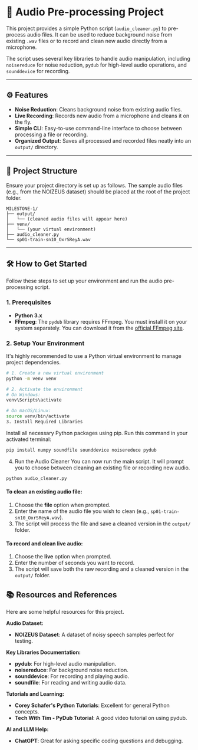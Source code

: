 # 🚀 Audio Pre-processing Project

This project provides a simple Python script (`audio_cleaner.py`) to pre-process audio files. It can be used to reduce background noise from existing `.wav` files or to record and clean new audio directly from a microphone.

The script uses several key libraries to handle audio manipulation, including `noisereduce` for noise reduction, `pydub` for high-level audio operations, and `sounddevice` for recording.

---

## ⚙️ Features

* **Noise Reduction**: Cleans background noise from existing audio files.
* **Live Recording**: Records new audio from a microphone and cleans it on the fly.
* **Simple CLI**: Easy-to-use command-line interface to choose between processing a file or recording.
* **Organized Output**: Saves all processed and recorded files neatly into an `output/` directory.

---

## 📂 Project Structure

Ensure your project directory is set up as follows. The sample audio files (e.g., from the NOIZEUS dataset) should be placed at the root of the project folder.

```
MILESTONE-1/
├── output/
│   └── (cleaned audio files will appear here)
├── venv/
│   └── (your virtual environment)
├── audio_cleaner.py
└── sp01-train-sn10_OxrSReyA.wav
```

---

## 🛠️ How to Get Started

Follow these steps to set up your environment and run the audio pre-processing script.

### 1. Prerequisites

* **Python 3.x**
* **FFmpeg**: The `pydub` library requires FFmpeg. You must install it on your system separately. You can download it from the [official FFmpeg site](https://ffmpeg.org/download.html).

### 2. Setup Your Environment

It's highly recommended to use a Python virtual environment to manage project dependencies.

```bash
# 1. Create a new virtual environment
python -m venv venv

# 2. Activate the environment
# On Windows:
venv\Scripts\activate

# On macOS/Linux:
source venv/bin/activate
3. Install Required Libraries
```

Install all necessary Python packages using pip. Run this command in your activated terminal:

```Bash
pip install numpy soundfile sounddevice noisereduce pydub
```

4. Run the Audio Cleaner
You can now run the main script. It will prompt you to choose between cleaning an existing file or recording new audio.

```Bash
python audio_cleaner.py
```

#### To clean an existing audio file:

1.  Choose the **file** option when prompted.
2.  Enter the name of the audio file you wish to clean (e.g., `sp01-train-sn10_OxrSReyA.wav`).
3.  The script will process the file and save a cleaned version in the `output/` folder.

#### To record and clean live audio:

1.  Choose the **live** option when prompted.
2.  Enter the number of seconds you want to record.
3.  The script will save both the raw recording and a cleaned version in the `output/` folder.
## 📚 Resources and References

Here are some helpful resources for this project.

**Audio Dataset:**
* **NOIZEUS Dataset**: A dataset of noisy speech samples perfect for testing.

**Key Libraries Documentation:**
* **pydub**: For high-level audio manipulation.
* **noisereduce**: For background noise reduction.
* **sounddevice**: For recording and playing audio.
* **soundfile**: For reading and writing audio data.

**Tutorials and Learning:**
* **Corey Schafer's Python Tutorials**: Excellent for general Python concepts.
* **Tech With Tim - PyDub Tutorial**: A good video tutorial on using pydub.

**AI and LLM Help:**
* **ChatGPT**: Great for asking specific coding questions and debugging.